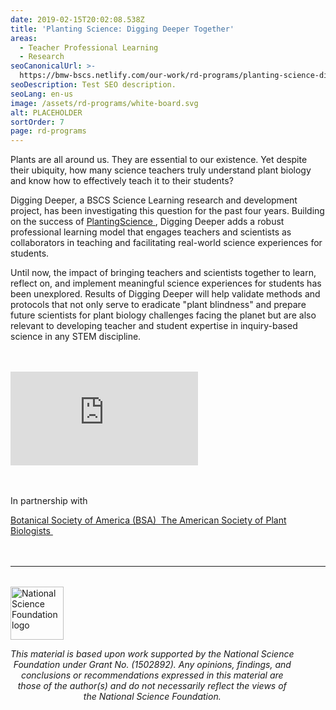```yaml
---
date: 2019-02-15T20:02:08.538Z
title: 'Planting Science: Digging Deeper Together'
areas:
  - Teacher Professional Learning
  - Research
seoCanonicalUrl: >-
  https://bmw-bscs.netlify.com/our-work/rd-programs/planting-science-digging-deeper-together
seoDescription: Test SEO description.
seoLang: en-us
image: /assets/rd-programs/white-board.svg
alt: PLACEHOLDER
sortOrder: 7
page: rd-programs
---
```

Plants are all around us. They are essential to our existence. Yet despite their ubiquity, how many science teachers truly understand plant biology and know how to effectively teach it to their students?

Digging Deeper, a BSCS Science Learning research and development project, has been investigating this question for the past four years. Building on the success of <a href="https://plantingscience.org/" target="_blank" rel="noopener noreferrer">PlantingScience&nbsp;<sup><i style="font-size: .65rem;" class="fas fa-external-link-alt"></i></sup></a>, Digging Deeper adds a robust professional learning  model that engages teachers and scientists as collaborators in teaching and facilitating real-world science experiences for students.

Until now, the impact of bringing teachers and scientists together to learn, reflect on, and implement meaningful science experiences for students has been unexplored. Results of Digging Deeper will help validate methods and protocols that not only serve to eradicate "plant blindness" and prepare future scientists for plant biology challenges facing the planet but are also relevant to developing teacher and student expertise in inquiry-based science in any STEM discipline.

<div class="row justify-content-center" style="margin-bottom: 3rem; margin-top: 3rem;">
  <div class="col-10 col-xl-8">
    <div class='embed-container'>
      <iframe class="video-responsive" src="https://player.vimeo.com/video/266576339" frameborder="0" webkitallowfullscreen mozallowfullscreen allowfullscreen></iframe>
    </div>
  </div>
</div>

<div style={{ fontSize: '1.8rem', marginBottom: '3rem' }}><p>In partnership with</p></div>

<div className="d-flex justify-content-md-center">
  <a className="p-2 mr-4" href="https://www.botany.org" target="_blank" rel="noopener noreferrer">
    Botanical Society of America (BSA)&nbsp;<sup><i style="font-size: .65rem;" class="fas fa-external-link-alt"></i></sup>
  </a>

  <a className="p-2 ml-4" href="https://aspb.org" target="_blank" rel="noopener noreferrer">
    The American Society of Plant Biologists&nbsp;<sup><i style="font-size: .65rem;" class="fas fa-external-link-alt"></i></sup>
  </a>
</div>

<hr style="margin-top: 3rem; margin-bottom: 2rem;" />
<div class="d-flex justify-content-center">
  <div style="width: 90%;">
    <a href="https://www.nsf.gov" target="_blank" rel="noopener noreferrer">
      <img src="/assets/nsf_logo.svg" alt="National Science Foundation logo" style="height: 85px;" class="mx-auto d-block mb-4" />
    </a>
    <p style="font-style: italic; text-align: center;">
      This material is based upon work supported by the National Science Foundation under Grant No. (1502892). Any opinions, findings, and conclusions or recommendations expressed in this material are those of the author(s) and do not necessarily reflect the views of the National Science Foundation.
    </p>
  </div>
</div>
